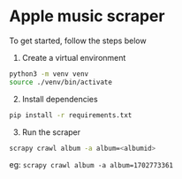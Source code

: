 # Apple music scraper
To get started, follow the steps below

1. Create a virtual environment
```bash
python3 -m venv venv
source ./venv/bin/activate
```

2. Install dependencies
```bash
pip install -r requirements.txt
```

3. Run the scraper
```bash
scrapy crawl album -a album=<albumid>
```

eg: `scrapy crawl album -a album=1702773361`